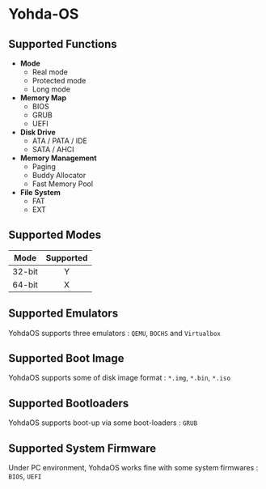 # Yohda-OS

## Supported Functions
* **Mode**
    * Real mode
    * Protected mode
    * Long mode
* **Memory Map**
    * BIOS
    * GRUB
    * UEFI
* **Disk Drive**
    * ATA / PATA / IDE
    * SATA / AHCI
* **Memory Management**
    * Paging
    * Buddy Allocator
    * Fast Memory Pool
* **File System**
  * FAT
  * EXT
  
## Supported Modes

| Mode  | Supported |
| ------------- |:-------------:|
| 32-bit      | Y     |
| 64-bit      | X     |


## Supported Emulators

YohdaOS supports three emulators : `QEMU`, `BOCHS` and `Virtualbox`


## Supported Boot Image
YohdaOS supports some of disk image format : `*.img`, `*.bin`, `*.iso`


## Supported Bootloaders

YohdaOS supports boot-up via some boot-loaders : `GRUB`

## Supported System Firmware
Under PC environment, YohdaOS works fine with some system firmwares  : `BIOS`, `UEFI`
